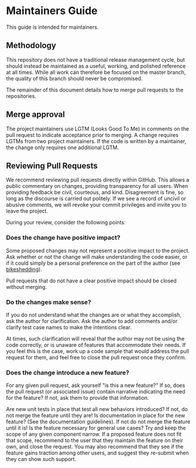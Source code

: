 # Maintainers Guide

This guide is intended for maintainers.

## Methodology

This repository does not have a traditional release management cycle, but should instead be maintained as a useful, working, and polished reference at all times. While all work can therefore be focused on the master branch, the quality of this branch should never be compromised.

The remainder of this document details how to merge pull requests to the repositories.

## Merge approval

The project maintainers use LGTM (Looks Good To Me) in comments on the pull request to indicate acceptance prior to merging. A change requires LGTMs from two project maintainers.
If the code is written by a maintainer, the change only requires one additional LGTM.

## Reviewing Pull Requests

We recommend reviewing pull requests directly within GitHub. This allows a public commentary on changes, providing transparency for all users. When providing feedback be civil, courteous, and kind. Disagreement is fine, so long as the discourse is carried out politely. If we see a record of uncivil or abusive comments, we will revoke your commit privileges and invite you to leave the project.

During your review, consider the following points:

### Does the change have positive impact?

Some proposed changes may not represent a positive impact to the project. Ask whether or not the change will make understanding the code easier, or if it could simply be a personal preference on the part of the author (see [bikeshedding](https://en.wiktionary.org/wiki/bikeshedding)).

Pull requests that do not have a clear positive impact should be closed without merging.

### Do the changes make sense?

If you do not understand what the changes are or what they accomplish, ask the author for clarification.
Ask the author to add comments and/or clarify test case names to make the intentions clear.

At times, such clarification will reveal that the author may not be using the code correctly, or is unaware of features that accommodate their needs.
If you feel this is the case, work up a code sample that would address the pull request for them, and feel free to close the pull request once they confirm.

### Does the change introduce a new feature?

For any given pull request, ask yourself "is this a new feature?" If so, does the pull request (or associated issue) contain narrative indicating the need for the feature? If not, ask them to provide that information.

Are new unit tests in place that test all new behaviors introduced? If not, do not merge the feature until they are! Is documentation in place for the new feature? (See the documentation guidelines). If not do not merge the feature until it is! Is the feature necessary for general use cases?
Try and keep the scope of any given component narrow. If a proposed feature does not fit that scope, recommend to the user that they maintain the feature on their own, and close the request. You may also recommend that they see if the feature gains traction among other users, and suggest they re-submit when they can show such support.
